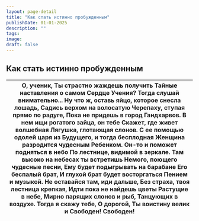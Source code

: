 ```yaml
---
layout: page-detail
title: "Как стать истинно пробужденным"
publishDate: 01-01-2025
description: ""
tags:
image:
draft: false
---
```


## Как стать истинно пробужденным
| О, ученик,  Ты страстно жаждешь получить  Тайные наставления о самом  Сердце Учения?  Тогда слушай внимательно...  Ну что ж, оставь яйцо, которое  снесла лошадь,  Садись верхом на волосатую  Черепаху, ступая прямо по радуге,  Пока не придешь в город  Гандхарвов.  В нем ищи рогатого зайца, он тебе  Скажет, где живет волшебная  Лягушка, глотающая слонов.  С ее помощью одолей царя из  Будущего, и тогда бесплодная  Женщина разродится чудесным  Ребенком.  Он-то и поможет подняться в небо  По лестнице, видимой в зеркале.  Там высоко на небесах ты встретишь  Немого, поющего чудесные песни,  Ему будет подыгрывать на барабане  Его беспалый брат,  И глухой брат будет восторгаться  Пением и музыкой.  Не оставайся там, иди дальше,  Без страха, твоя лестница крепкая,  Идти пока не найдешь цветы  Растущие в небе,  Мирно парящих слонов и рыб,  Танцующих в воздухе.  Тогда я скажу тебе, О дорогой,  Ты воистину велик и Свободен!  Свободен! |
| ----------------------------------------------------------------------------------------------------------------------------------------------------------------------------------------------------------------------------------------------------------------------------------------------------------------------------------------------------------------------------------------------------------------------------------------------------------------------------------------------------------------------------------------------------------------------------------------------------------------------------------------------------------------------------------------------------------------------------------------------------------------------------------------------------------------------------------------------------------------------------------------------------------------------------------------------------------------------- |
  
  
